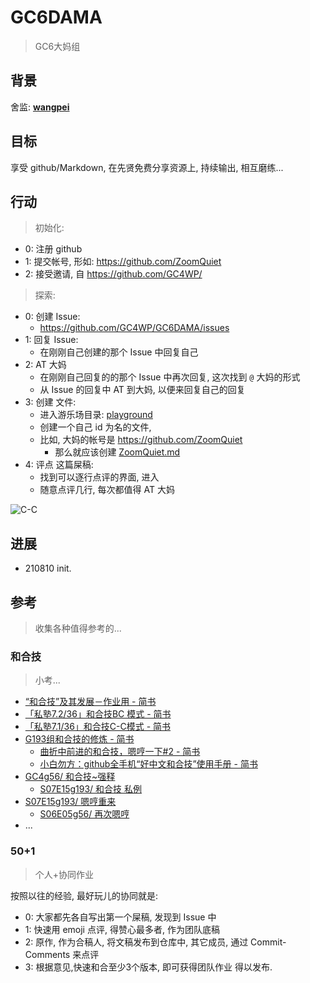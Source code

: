 # GC6DAMA
> GC6大妈组

## 背景
舍监: **[wangpei](https://github.com/baibanbao)**


## 目标
享受 github/Markdown, 在先贤免费分享资源上, 
持续输出, 相互磨练...


## 行动

> 初始化:

+ 0: 注册 github
+ 1: 提交帐号, 形如: https://github.com/ZoomQuiet
+ 2: 接受邀请, 自 https://github.com/GC4WP/

> 探索:

+ 0: 创建 Issue:
    * https://github.com/GC4WP/GC6DAMA/issues
+ 1: 回复 Issue:
    * 在刚刚自己创建的那个 Issue 中回复自己
+ 2: AT 大妈
    * 在刚刚自己回复的的那个 Issue 中再次回复, 这次找到 `@` 大妈的形式
    * 从 Issue 的回复中 AT 到大妈, 以便来回复自己的回复
+ 3: 创建 文件:
    * 进入游乐场目录: [playground](https://github.com/GC4WP/GC6DAMA/tree/main/playground)
    * 创建一个自己 id 为名的文件,
    * 比如, 大妈的帐号是 https://github.com/ZoomQuiet
        - 那么就应该创建 [ZoomQuiet\.md](https://github.com/GC4WP/GC6DAMA/blob/main/playground/ZoomQuiet.md)
+ 4: 评点 这篇屎稿:
    * 找到可以逐行点评的界面, 进入
    * 随意点评几行, 每次都值得 AT 大妈


![C-C](https://ipic.zoomquiet.top/2021-08-10-ScreenShot%202021-08-10%2010.21.50.jpg)

## 进展

- 210810 init.




## 参考
> 收集各种值得参考的...

### 和合技
> 小考...

- [“和合技”及其发展－作业用 - 简书](https://www.jianshu.com/p/389403927fa7)
- [「私塾7.2/36」和合技BC 模式 - 简书](https://www.jianshu.com/p/ba524d020a06)
- [「私塾7.1/36」和合技C-C模式 - 简书](https://www.jianshu.com/p/d90f5df63e18)
- [G193组和合技的修炼 - 简书](https://www.jianshu.com/p/ba46b38cc36e)
    + [曲折中前进的和合技，嗯哼一下#2 - 简书](https://www.jianshu.com/p/a991d59c218e)
    + [小白勿方：github全手机“好中文和合技”使用手册 - 简书](https://www.jianshu.com/p/63be2a0ced78)
- [GC4g56/ 和合技~强释](https://blog.zoomquiet.io/170211-GC4g56-define-mergging.html)
    + [S07E15g193/ 和合技 私例](https://blog.zoomquiet.io/170314-S07E15g193-examples.html)
- [S07E15g193/ 嗯哼重来](https://blog.zoomquiet.io/170314-S07E15g193-re-hummm.html)
    + [S06E05g56/ 再次嗯哼](https://blog.zoomquiet.io/170305-S06E05g56-re-humm.html)
- ...

### 50+1
> 个人+协同作业

按照以往的经验, 最好玩儿的协同就是:

- 0: 大家都先各自写出第一个屎稿, 发现到 Issue 中
- 1: 快速用 emoji 点评, 得赞心最多者, 作为团队底稿
- 2: 原作, 作为合稿人, 将文稿发布到仓库中, 其它成员, 通过 Commit-Comments 来点评
- 3: 根据意见,快速和合至少3个版本, 即可获得团队作业
得以发布.

